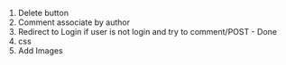1. Delete button
2. Comment associate by author
3. Redirect to Login if user is not login and try to comment/POST - Done
4. css
5. Add Images
